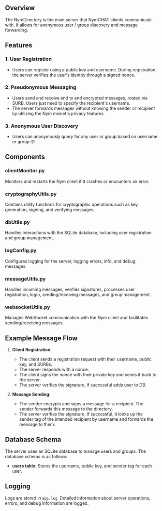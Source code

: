 
## Overview

The NymDirectory is the main server that NymCHAT clients communicate with. It allows for anonymous user / group discovery and message forwarding. 

## Features

### 1. User Registration
   - Users can register using a public key and username. During registration, the server verifies the user's identity through a signed nonce.
   
### 2. Pseudonymous Messaging
   - Users send and receive end to end encrypted messages, routed via SURB. Users just need to specify the recipient's username. 
   - The server forwards messages without knowing the sender or recipient by utilizing the Nym mixnet's privacy features.

### 3. Anonymous User Discovery
   - Users can anonymously query for any user or group based on username or group ID. 

## Components

### clientMonitor.py
Monitors and restarts the Nym client if it crashes or encounters an error.

### cryptographyUtils.py
Contains utility functions for cryptographic operations such as key generation, signing, and verifying messages.

### dbUtils.py
Handles interactions with the SQLite database, including user registration and group management.

### logConfig.py
Configures logging for the server, logging errors, info, and debug messages.

### messageUtils.py
Handles incoming messages, verifies signatures, processes user registration, login, sending/receiving messages, and group management.

### websocketUtils.py
Manages WebSocket communication with the Nym client and facilitates sending/receiving messages.

## Example Message Flow
1. **Client Registration**:
    - The client sends a registration request with their username, public key, and SURBs.
    - The server responds with a nonce.
    - The client signs the nonce with their private key and sends it back to the server.
    - The server verifies the signature, if successful adds user to DB. 

2. **Message Sending**:
    - The sender encrypts and signs a message for a recipient. The sender forwards this message to the directory. 
    - The server verifies the signature. If successful, it looks up the sender tag of the intended recipient by username and forwards the message to them.

## Database Schema
The server uses an SQLite database to manage users and groups. The database schema is as follows:

- **users table**: Stores the username, public key, and sender tag for each user.
## Logging
Logs are stored in `app.log`. Detailed information about server operations, errors, and debug information are logged.

